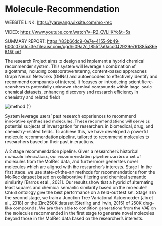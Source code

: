 # Molecule-Recommendation

WEBSITE LINK: https://yaruyang.wixsite.com/mol-rec

VIDEO: https://www.youtube.com/watch?v=R2_QVLiIKYo&t=5s

SUMMARY REPORT: https://83b66dc9-0e7e-4155-9b49-600d07b0c53e.filesusr.com/ugd/609a2c_1855f7a0acc042929e761885a86e515f.pdf

The research Project aims to design and implement a hybrid chemical recommender system.
This system will leverage a combination of algorithms, including collaborative filtering,
content-based approaches, Graph Neural Networks (GNNs) and autoencoders to effectively
identify and recommend compounds of interest. It focuses on introducing scientific re-
searchers to potentially unknown chemical compounds within large-scale chemical datasets,
enhancing discovery and research efficiency in chemistry and related fields

![method (1)](https://github.com/PragatiNaikare311/Molecule-Recommendation/assets/143132647/acc069ff-6a93-4078-963a-6a7440a75289)

System leverage users’ past research experiences to recommend innovative synthesized
molecules. These recommendations will serve as potential subjects of investigation for researchers
in biomedical, drug, and chemistry-related fields. To achieve this, we have developed a powerful
molecule recommendation pipeline, tailored to recommend molecules to researchers based on their
past interactions. 

A 2 stage recommendation pipeline. Given a researcher’s historical molecule interactions, our recommendation pipeline curates a set of molecules from the MolRec data, and
furthermore generates novel molecules which are aligned with the researcher’s interests.
Stage I In the first stage, we use state-of-the-art methods for recommendations from the
MolRec dataset based on collaborative filtering and chemical semantic similarity [Barros
et al., 2021]. Our results show that a hybrid of alternating least squares and chemical
semantic similarity based on the molecule’s ChEBI ontology give the best performance on a
held-out test set.
Stage II In the second stage, we train a Junction Tree Variational Autoencoder [Jin et al.,
2018] on the Zinc250K dataset [Sterling and Irwin, 2015] of 250K drug-like compounds.
We are then able to condition generations from the VAE on the molecules recommended in
the first stage to generate novel molecules beyond those in the MolRec data based on the
researcher’s interests.
